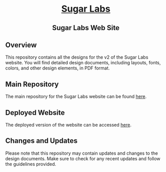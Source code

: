 <div align="center">

# [Sugar Labs](https://www.sugarlabs.org/)

## Sugar Labs Web Site

</div>

## Overview

This repository contains all the designs for the v2 of the Sugar Labs website. You will find detailed design documents, including layouts, fonts, colors, and other design elements, in PDF format.

## Main Repository

The main repository for the Sugar Labs website can be found [here](https://github.com/sugarlabs/www-v2).

## Deployed Website

The deployed version of the website can be accessed [here](https://sugarlabs.github.io/www-v2/).

## Changes and Updates

Please note that this repository may contain updates and changes to the design documents. Make sure to check for any recent updates and follow the guidelines provided.
